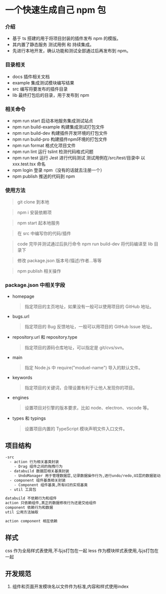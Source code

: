 # 一个快速生成自己 npm 包

### 介绍

- 基于 ts 搭建的用于将项目封装的插件发布 npm 的模版。
- 其内置了静态服务 测试用例 和 持续集成。
- 先进行本地开发，确认功能和测试全部通过后再发布到 npm。

### 目录相关

- docs 插件相关文档
- example 集成测试模块编写结果
- src 编写将要发布的插件目录
- lib 最终打包后的目录，用于发布到 npm

### 相关命令

- npm run start 启动本地服务集成测试站点
- npm run build-example 构建集成测试打包文件
- npm run build-dev 构建插件开发环境的打包文件
- npm run build-pro 构建插件npm环境的打包文件
- npm run format 格式化项目文件
- npm run lint 运行 tslint 检测代码格式问题
- npm run test 运行 Jest 进行代码测试 测试用例在/src/test/目录中 以 xxx.test.tsx 命名
- npm login 登录 npm（没有的话就去注册一个）
- npm publish 推送的代码到 npm

### 使用方法

> git clone 到本地

> npm i 安装依赖项

> npm start 起本地服务

> 在 src 中编写你的代码/插件

> code 完毕并测试通过后执行命令 npm run build-dev 将代码编译至 lib 目录下

> 修改 package.json 版本号/描述/作者...等等

> npm publish 相关操作

### package.json 中相关字段

- homepage
  > 指定项目的主页地址，如果没有一般可以使用项目的 GitHub 地址。
- bugs.url
  > 指定项目的 Bug 反馈地址，一般可以用项目的 GitHub Issue 地址。
- repository.url 和 repository.type
  > 指定项目的源码仓库地址，可以指定是 git/cvs/svn。
- main
  > 指定 Node.js 中 require("moduel-name") 导入的默认文件。
- keywords
  > 指定项目的关键词，合理设置有利于让他人发现你的项目。
- engines
  > 设置项目对引擎的版本要求，比如 node、electron、vscode 等。
- types 和 typings
  > 设置项目内置的 TypeScript 模块声明文件入口文件。


## 项目结构

```bash
-src
  - action 行为相关基类封装
    - Drag 组件之间的拖拽行为
  - databuild 数据层相关基类封装
    - UndoManager 用于管理数据层,记录数据操作行为,进行undo/redo,UI层的数据驱动源头,可以使用它去创建复杂组件
  - component 组件基类相关封装
    - Component 组件基类,所有UI的实现基类
  - util 工具包

databuild 不依赖行为和组件
action 只依赖组件,真正的数据修改行为还是交给组件
component 依赖行为和数据
util 公用方法抽取

action component 相互依赖
```

## 样式

css 作为全局样式表使用,不与js打包在一起
less 作为模块样式表使用,与js打包在一起

## 开发规范

1. 组件和页面开发模块名以文件件为标准,内容和样式使用index